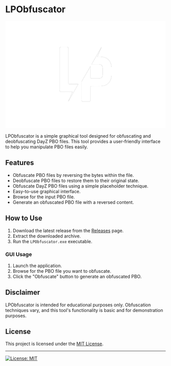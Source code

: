 # LPObfuscator

![Logo](LP.png)

LPObfuscator is a simple graphical tool designed for obfuscating and deobfuscating DayZ PBO files. This tool provides a user-friendly interface to help you manipulate PBO files easily.

## Features

- Obfuscate PBO files by reversing the bytes within the file.
- Deobfuscate PBO files to restore them to their original state.
- Obfuscate DayZ PBO files using a simple placeholder technique.
- Easy-to-use graphical interface.
- Browse for the input PBO file.
- Generate an obfuscated PBO file with a reversed content.

## How to Use

1. Download the latest release from the [Releases](https://github.com/<your_username>/<your_repository>/releases) page.
2. Extract the downloaded archive.
3. Run the `LPObfuscator.exe` executable.

### GUI Usage

1. Launch the application.
2. Browse for the PBO file you want to obfuscate.
3. Click the "Obfuscate" button to generate an obfuscated PBO.

## Disclaimer

LPObfuscator is intended for educational purposes only. Obfuscation techniques vary, and this tool's functionality is basic and for demonstration purposes.

## License

This project is licensed under the [MIT License](LICENSE).

---

[![License: MIT](https://img.shields.io/badge/License-MIT-yellow.svg)](https://opensource.org/licenses/MIT)


